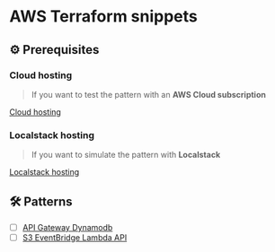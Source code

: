 # AWS Terraform snippets

## ⚙ Prerequisites

### Cloud hosting
> If you want to test the pattern with an **AWS Cloud subscription**

[Cloud hosting](cloud.hosting.md)

### Localstack hosting
> If you want to simulate the pattern with **Localstack**

[Localstack hosting](localstack.hosting.md)

## 🛠 Patterns
- [ ] [API Gateway Dynamodb](https://github.com/veben/aws_tf_apigateway_dynamodb/blob/main/readme.md)
- [ ] [S3 EventBridge Lambda API](https://github.com/veben/aws_tf_s3_eventbridge_lambda_api/blob/main/readme.md)